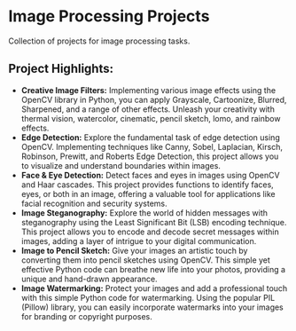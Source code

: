 # Image Processing Projects

Collection of projects for image processing tasks.

## Project Highlights:

- **Creative Image Filters:** Implementing various image effects using the OpenCV library in Python, you can apply Grayscale, Cartoonize, Blurred, Sharpened, and a range of other effects. Unleash your creativity with thermal vision, watercolor, cinematic, pencil sketch, lomo, and rainbow effects.
- **Edge Detection:** Explore the fundamental task of edge detection using OpenCV. Implementing techniques like Canny, Sobel, Laplacian, Kirsch, Robinson, Prewitt, and Roberts Edge Detection, this project allows you to visualize and understand boundaries within images.
- **Face & Eye Detection:** Detect faces and eyes in images using OpenCV and Haar cascades. This project provides functions to identify faces, eyes, or both in an image, offering a valuable tool for applications like facial recognition and security systems.
- **Image Steganography:** Explore the world of hidden messages with steganography using the Least Significant Bit (LSB) encoding technique. This project allows you to encode and decode secret messages within images, adding a layer of intrigue to your digital communication.
- **Image to Pencil Sketch:** Give your images an artistic touch by converting them into pencil sketches using OpenCV. This simple yet effective Python code can breathe new life into your photos, providing a unique and hand-drawn appearance.
- **Image Watermarking:** Protect your images and add a professional touch with this simple Python code for watermarking. Using the popular PIL (Pillow) library, you can easily incorporate watermarks into your images for branding or copyright purposes.
